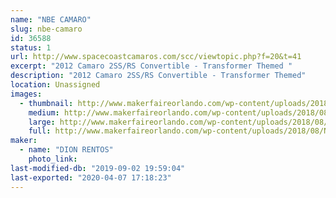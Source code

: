 ```yaml
---
name: "NBE CAMARO"
slug: nbe-camaro
id: 36588
status: 1
url: http://www.spacecoastcamaros.com/scc/viewtopic.php?f=20&t=41
excerpt: "2012 Camaro 2SS/RS Convertible - Transformer Themed "
description: "2012 Camaro 2SS/RS Convertible - Transformer Themed"
location: Unassigned
images:
  - thumbnail: http://www.makerfaireorlando.com/wp-content/uploads/2018/08/NBECAMARO8.jpg
    medium: http://www.makerfaireorlando.com/wp-content/uploads/2018/08/NBECAMARO8.jpg
    large: http://www.makerfaireorlando.com/wp-content/uploads/2018/08/NBECAMARO8.jpg
    full: http://www.makerfaireorlando.com/wp-content/uploads/2018/08/NBECAMARO8.jpg
maker:
  - name: "DION RENTOS"
    photo_link: 
last-modified-db: "2019-09-02 19:59:04"
last-exported: "2020-04-07 17:18:23"
---
```

